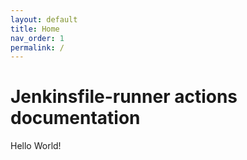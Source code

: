 ```yaml
---
layout: default
title: Home
nav_order: 1
permalink: /
---
```


# Jenkinsfile-runner actions documentation
Hello World!